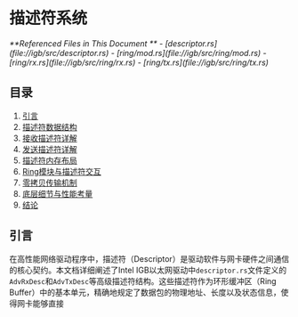 # 描述符系统

<cite>
**Referenced Files in This Document **   
- [descriptor.rs](file://igb/src/descriptor.rs)
- [ring/mod.rs](file://igb/src/ring/mod.rs)
- [ring/rx.rs](file://igb/src/ring/rx.rs)
- [ring/tx.rs](file://igb/src/ring/tx.rs)
</cite>

## 目录
1. [引言](#引言)
2. [描述符数据结构](#描述符数据结构)
3. [接收描述符详解](#接收描述符详解)
4. [发送描述符详解](#发送描述符详解)
5. [描述符内存布局](#描述符内存布局)
6. [Ring模块与描述符交互](#ring模块与描述符交互)
7. [零拷贝传输机制](#零拷贝传输机制)
8. [底层细节与性能考量](#底层细节与性能考量)
9. [结论](#结论)

## 引言

在高性能网络驱动程序中，描述符（Descriptor）是驱动软件与网卡硬件之间通信的核心契约。本文档详细阐述了Intel IGB以太网驱动中`descriptor.rs`文件定义的`AdvRxDesc`和`AdvTxDesc`等高级描述符结构。这些描述符作为环形缓冲区（Ring Buffer）中的基本单元，精确地规定了数据包的物理地址、长度以及状态信息，使得网卡能够直接